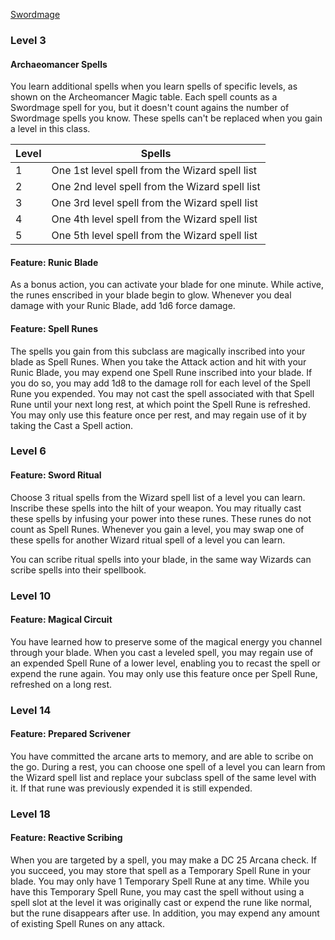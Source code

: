 [Swordmage](https://fairo20.github.io/Swordmage/Swordmage_Class.html)

### Level 3
#### Archaeomancer Spells
You learn additional spells when you learn spells of specific levels, as shown on the Archeomancer Magic table. Each spell counts as a Swordmage spell for you, but it doesn't count agains the number of Swordmage spells you know. These spells can't be replaced when you gain a level in this class.

| Level | Spells                                         |
| ----- | ---------------------------------------------- |
| 1     | One 1st level spell from the Wizard spell list |
| 2     | One 2nd level spell from the Wizard spell list |
| 3     | One 3rd level spell from the Wizard spell list |
| 4     | One 4th level spell from the Wizard spell list |
| 5     | One 5th level spell from the Wizard spell list |

#### Feature: Runic Blade
As a bonus action, you can activate your blade for one minute. While active, the runes enscribed in your blade begin to glow. Whenever you deal damage with your Runic Blade, add 1d6 force damage. 

#### Feature: Spell Runes
The spells you gain from this subclass are magically inscribed into your blade as Spell Runes. When you take the Attack action and hit with your Runic Blade, you may expend one Spell Rune inscribed into your blade. If you do so, you may add 1d8 to the damage roll for each level of the Spell Rune you expended. You may not cast the spell associated with that Spell Rune until your next long rest, at which point the Spell Rune is refreshed. You may only use this feature once per rest, and may regain use of it by taking the Cast a Spell action. 

### Level 6
#### Feature: Sword Ritual
Choose 3 ritual spells from the Wizard spell list of a level you can learn. Inscribe these spells into the hilt of your weapon. You may ritually cast these spells by infusing your power into these runes. These runes do not count as Spell Runes. Whenever you gain a level, you may swap one of these spells for another Wizard ritual spell of a level you can learn.

You can scribe ritual spells into your blade, in the same way Wizards can scribe spells into their spellbook.

### Level 10
#### Feature: Magical Circuit
You have learned how to preserve some of the magical energy you channel through your blade. When you cast a leveled spell, you may regain use of an expended Spell Rune of a lower level, enabling you to recast the spell or expend the rune again. You may only use this feature once per Spell Rune, refreshed on a long rest.

### Level 14
#### Feature: Prepared Scrivener
You have committed the arcane arts to memory, and are able to scribe on the go. During a rest, you can choose one spell of a level you can learn from the Wizard spell list and replace your subclass spell of the same level with it. If that rune was previously expended it is still expended.

### Level 18
#### Feature: Reactive Scribing
When you are targeted by a spell, you may make a DC 25 Arcana check. If you succeed, you may store that spell as a Temporary Spell Rune in your blade. You may only have 1 Temporary Spell Rune at any time. While you have this Temporary Spell Rune, you may cast the spell without using a spell slot at the level it was originally cast or expend the rune like normal, but the rune disappears after use. 
In addition, you may expend any amount of existing Spell Runes on any attack.
